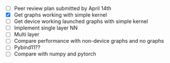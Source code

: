 - [ ] Peer review plan submitted by April 14th
- [x] Get graphs working with simple kernel
- [ ] Get device working launched graphs with simple kernel
- [ ] Implement single layer NN
- [ ] Multi layer
- [ ] Compare performance with non-device graphs and no graphs
- [ ] Pybind11??
- [ ] Compare with numpy and pytorch